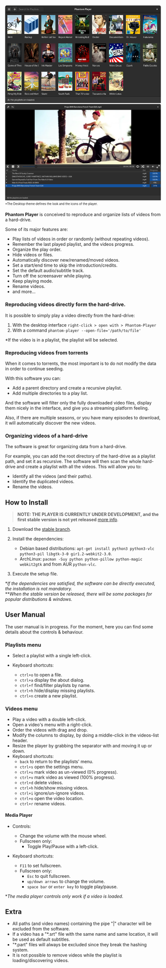 ![Playlists Window](https://github.com/rsm-gh/phantom-player/blob/master/usr/share/doc/phantom-player/preview-playlists.png)  
![Videos Window](https://github.com/rsm-gh/phantom-player/blob/master/usr/share/doc/phantom-player/preview-videos.png)  
<sub><sup>*The Desktop theme defines the look and the icons of the player.</sup></sub>

**Phantom Player** is conceived to reproduce and organize lists of videos from a hard-drive.  

Some of its major features are:
+ Play lists of videos in order or randomly (without repeating videos).
+ Remember the last played playlist, and the videos progress.
+ Organize the play order.
+ Hide videos or files.
+ Automatically discover new/renamed/moved videos.
+ Set a start/end time to skip the introduction/credits.
+ Set the default audio/subtitle track.
+ Turn off the screensaver while playing.
+ Keep playing mode.
+ Rename videos.
+ and more...


### Reproducing videos directly form the hard-drive.
It is possible to simply play a video directly from the hard-drive:
1) With the desktop interface `right-click > open with > Phantom-Player`
2) With a command `phantom-player --open-file='/path/to/file'`

*If the video is in a playlist, the playlist will be selected.

### Reproducing videos from torrents
When it comes to torrents, the most important is to do not modify the data
in order to continue seeding.  

With this software you can:
+ Add a parent directory and create a recursive playlist.
+ Add multiple directories to a play list.

And the software will filter only the fully downloaded video files,
display them nicely in the interface, and give you a streaming platform feeling.   

Also, if there are multiple seasons, or you have many episodes to download,
it will automatically discover the new videos.

### Organizing videos of a hard-drive
The software is great for organizing data from a hard-drive.  

For example, you can add the root directory of the hard-drive as a playlist path, and set it as recursive. 
The software will then scan the whole hard-drive and create a playlist with all the videos.
This will allow you to:
+ Identify all the videos (and their paths).
+ Identify the duplicated videos.
+ Rename the videos.

## How to Install

> **NOTE: THE PLAYER IS CURRENTLY UNDER DEVELOPMENT,
> and the first stable version is not yet released** [more info](https://github.com/rsm-gh/phantom-player/blob/master/usr/share/doc/phantom-player/DevNotes.md).

1. Download the [stable branch](https://github.com/rsm-gh/phantom-player/archive/master.zip).
2. Install the dependencies:
    * Debian based distributions: `apt-get install python3 python3-vlc python3-pil libgtk-3-0 gir1.2-webkit2-3.0`.
    * ArchLinux: `pacman -Suy python python-pillow python-magic webkit2gtk` and from AUR `python-vlc`.

3. Execute the setup file.

**If the dependencies are satisfied, the software can be directly executed, the installation is not mandatory.*  
***When the stable version be released, there will be some packages for popular distributions & windows.* 

## User Manual

The user manual is in progress. For the moment, here you can find some details 
about the controls & behaviour.

### Playlists menu
+ Select a playlist with a single left-click.

+ Keyboard shortcuts:
  + `ctrl+o` to open a file.
  + `ctrl+a` display the about dialog.
  + `ctrl+f` find/filter playlists by name.
  + `ctrl+h` hide/display missing playlists.
  + `ctrl+n` create a new playlist.

### Videos menu
+ Play a video with a double left-click.
+ Open a video's menu with a right-click.
+ Order the videos with drag and drop.
+ Modify the columns to display, by doing a middle-click in the videos-list header.
+ Resize the player by grabbing the separator with and moving it up or down.
+ Keyboard shortcuts:
  + `back` to return to the playlists' menu.
  + `ctrl+s` open the settings menu.
  + `ctrl+u` mark video as un-viewed (0% progress).
  + `ctrl+v` mark video as viewed (100% progress).
  + `ctrl+d` delete videos.
  + `ctrl+h` hide/show missing videos.
  + `ctrl+i` ignore/un-ignore videos.
  + `ctrl+o` open the video location.
  + `ctrl+r` rename videos.

#### Media Player
+ Controls:
    + Change the volume with the mouse wheel.
  + Fullscreen only:
      + Toggle Play/Pause with a left-click.

+ Keyboard shortcuts:
  + `F11` to set fullscreen. 
  + Fullscreen only:
    + `Esc` to quit fullscreen. 
    + `up/down arrows` to change the volume.
    + `space bar` or `enter key` to toggle play/pause.

**The media player controls only work if a video is loaded.*

## Extra

+ All paths (and video names) containing the pipe "|" character will be excluded from the software.
+ If a video has a "*.srt" file with the same name and same location, it will be used as default subtitles.
+ "*.part" files will always be excluded since they break the hashing system.
+ It is not possible to remove videos while the playlist is loading/discovering videos.